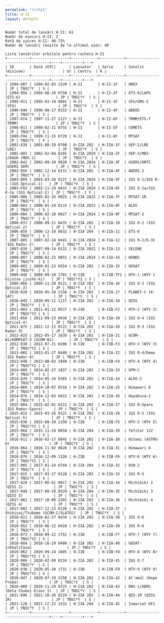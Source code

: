 ```yaml
---
permalink: "/r/hii"
title: H-II
layout: default
---
```


    Număr total de lansări H-II: 61
    Număr de eșecuri H-II: 2
    Rată de succes H-II: 96.72%
    Număr de lansări reușite de la ultimul eșec: 48
    
    Lista lansărilor orbitale pentru racheta H-II
    +----------+-----------------+------------+-----------+-----------------------------------+----+---------+---+
    | ID       | Dată (UTC)      | Lansator   | Serie     | Satelit (misiune)                 | Or | Centru  | R |
    +----------+-----------------+------------+-----------+-----------------------------------+----+---------+---+
    | 1994-007 | 1994-02-03 2220 | H-II       | H-II-1F   | OREX                              | JP | TNSC*Y  | S |
    | 1994-056 | 1994-08-28 0750 | H-II       | H-II-2F   | ETS-6/LAPS (ETS-6)                | JP | TNSC*Y  | S |
    | 1995-011 | 1995-03-18 0801 | H-II       | H-II-3F   | SFU/GMS-5 (SFU)                   | JP | TNSC*Y  | S |
    | 1996-046 | 1996-08-17 0153 | H-II       | H-II-4F   | ADEOS                             | JP | TNSC*Y  | S |
    | 1997-074 | 1997-11-27 2127 | H-II       | H-II-6F   | TRMM/ETS-7 (TRMM)                 | JP | TNSC*Y  | S |
    | 1998-011 | 1998-02-21 0755 | H-II       | H-II-5F   | COMETS                            | JP | TNSC*Y  | S |
    | 1999-F04 | 1999-11-15 0729 | H-II       | H-II-8F   | MTSAT                             | JP | TNSC*Y  | F |
    | 2001-038 | 2001-08-29 0700 | H-IIA 202  | H-IIA-1F  | VEP-2/LRE (LRE)                   | JP | TNSC*Y  | S |
    | 2002-003 | 2002-02-04 0245 | H-IIA 2024 | H-IIA-2F  | VEP-3/MDS-1/DASH (MDS-1)          | JP | TNSC*Y  | S |
    | 2002-042 | 2002-09-10 0820 | H-IIA 2024 | H-IIA-3F  | USERS/DRTS (USERS SEM)            | JP | TNSC*Y  | S |
    | 2002-056 | 2002-12-14 0131 | H-IIA 202  | H-IIA-4F  | ADEOS-2                           | JP | TNSC*Y  | S |
    | 2003-009 | 2003-03-28 0127 | H-IIA 2024 | H-IIA-5F  | IGS O-1/IGS R-1 (IGS Optical-1)   | JP | TNSC*Y  | S |
    | 2003-F02 | 2003-11-29 0433 | H-IIA 2024 | H-IIA-6F  | IGS O-2a/IGS R-2a (IGS Optical-2) | JP | TNSC*Y  | F |
    | 2005-006 | 2005-02-26 0925 | H-IIA 2022 | H-IIA-7F  | MTSAT-1R                          | JP | TNSC*Y  | S |
    | 2006-002 | 2006-01-24 0133 | H-IIA 2022 | H-IIA-8F  | ALOS                              | JP | TNSC*Y  | S |
    | 2006-004 | 2006-02-18 0627 | H-IIA 2024 | H-IIA-9F  | MTSAT-2                           | JP | TNSC*Y  | S |
    | 2006-037 | 2006-09-11 0435 | H-IIA 202  | H-IIA-10  | IGS O-2 (IGS Optical-2)           | JP | TNSC*Y  | S |
    | 2006-059 | 2006-12-18 0632 | H-IIA 204  | H-IIA-11  | ETS-8                             | JP | TNSC*Y  | S |
    | 2007-005 | 2007-02-24 0441 | H-IIA 2024 | H-IIA-12  | IGS R-2/O-3V (IGS Radar-2)        | JP | TNSC*Y  | S |
    | 2007-039 | 2007-09-14 0131 | H-IIA 2022 | H-IIA-13  | SELENE                            | JP | TNSC*Y  | S |
    | 2008-007 | 2008-02-23 0855 | H-IIA 2024 | H-IIA-14  | WINDS                             | JP | TNSC*Y  | S |
    | 2009-002 | 2009-01-23 0354 | H-IIA 202  | H-IIA-15  | GOSAT                             | JP | TNSC*Y  | S |
    | 2009-048 | 2009-09-10 1701 | H-IIB      | H-IIB-TF1 | HTV-1 (HTV 1 Gijutso jissho-ki)   | JP | TNSC*Y2 | S |
    | 2009-066 | 2009-11-28 0121 | H-IIA 202  | H-IIA-16  | IGS O-3 (IGS Optical-3)           | JP | TNSC*Y  | S |
    | 2010-020 | 2010-05-20 2158 | H-IIA 202  | H-IIA-17  | PLANET-C (K-SAT)                  | JP | TNSC*Y  | S |
    | 2010-045 | 2010-09-11 1117 | H-IIA 202  | H-IIA-18  | QZSS                              | JP | TNSC*Y  | S |
    | 2011-003 | 2011-01-22 0537 | H-IIB      | H-IIB-F2  | HTV-2 (HTV 2)                     | JP | TNSC*Y2 | S |
    | 2011-050 | 2011-09-23 0436 | H-IIA 202  | H-IIA-19  | IGS O-4 (IGS Optical-4)           | JP | TNSC*Y  | S |
    | 2011-075 | 2011-12-12 0121 | H-IIA 202  | H-IIA-20  | IGS R-3 (IGS Radar-3)             | JP | TNSC*Y  | S |
    | 2012-025 | 2012-05-17 1639 | H-IIA 202  | H-IIA-21  | GCOM-W1/KOMPSAT-3 (GCOM-W1)       | JP | TNSC*Y  | S |
    | 2012-038 | 2012-07-21 0206 | H-IIB      | H-IIB-F3  | HTV-3 (HTV 3)                     | JP | TNSC*Y2 | S |
    | 2013-002 | 2013-01-27 0440 | H-IIA 202  | H-IIA-22  | IGS R-4/Demo (IGS Radar-4)        | JP | TNSC*Y  | S |
    | 2013-040 | 2013-08-03 1948 | H-IIB      | H-IIB-F4  | HTV-4 (HTV 4)                     | JP | TNSC*Y2 | S |
    | 2014-009 | 2014-02-27 1837 | H-IIA 202  | H-IIA-23  | GPM-C                             | JP | TNSC*Y  | S |
    | 2014-029 | 2014-05-24 0305 | H-IIA 202  | H-IIA-24  | ALOS-2                            | JP | TNSC*Y  | S |
    | 2014-060 | 2014-10-07 0516 | H-IIA 202  | H-IIA-25  | Himawari 8                        | JP | TNSC*Y  | S |
    | 2014-076 | 2014-12-03 0422 | H-IIA 202  | H-IIA-26  | Hayabusa-2                        | JP | TNSC*Y  | S |
    | 2015-004 | 2015-02-01 0121 | H-IIA 202  | H-IIA-27  | IGS R-Spare (IGS Radar-Spare)     | JP | TNSC*Y  | S |
    | 2015-015 | 2015-03-26 0121 | H-IIA 202  | H-IIA-28  | IGS O-5 (IGS Optical-5)           | JP | TNSC*Y  | S |
    | 2015-038 | 2015-08-19 1150 | H-IIB      | H-IIB-F5  | HTV-5 (HTV 5)                     | JP | TNSC*Y2 | S |
    | 2015-068 | 2015-11-24 0650 | H-IIA 204  | H-IIA-29  | Telstar 12V                       | JP | TNSC*Y  | S |
    | 2016-012 | 2016-02-17 0845 | H-IIA 202  | H-IIA-30  | Hitomi (ASTRO-H)                  | JP | TNSC*Y  | S |
    | 2016-064 | 2016-11-02 0620 | H-IIA 202  | H-IIA-31  | Himawari 9                        | JP | TNSC*Y  | S |
    | 2016-076 | 2016-12-09 1326 | H-IIB      | H-IIB-F6  | HTV-6 (HTV 6)                     | JP | TNSC*Y2 | S |
    | 2017-005 | 2017-01-24 0744 | H-IIA 204  | H-IIA-32  | DSN 2                             | JP | TNSC*Y  | S |
    | 2017-015 | 2017-03-17 0120 | H-IIA 202  | H-IIA-33  | IGS R-5                           | JP | TNSC*Y  | S |
    | 2017-028 | 2017-06-01 0017 | H-IIA 202  | H-IIA-34  | Michibiki 2 (QZSS 2)              | JP | TNSC*Y  | S |
    | 2017-048 | 2017-08-19 0529 | H-IIA 204  | H-IIA-35  | Michibiki 3 (QZSS 3)              | JP | TNSC*Y  | S |
    | 2017-062 | 2017-10-09 2201 | H-IIA 202  | H-IIA-36  | Michibiki 4 (QZSS 4)              | JP | TNSC*Y  | S |
    | 2017-082 | 2017-12-23 0126 | H-IIA 202  | H-IIA-37  | Shikisai/Tsubame (GCOM-C/SLATGS)  | JP | TNSC*Y  | S |
    | 2018-021 | 2018-02-27 0434 | H-IIA 202  | H-IIA-38  | IGS O-6                           | JP | TNSC*Y  | S |
    | 2018-052 | 2018-06-12 0420 | H-IIA 202  | H-IIA-39  | IGS R-6                           | JP | TNSC*Y  | S |
    | 2018-073 | 2018-09-22 1752 | H-IIB      | H-IIB-F7  | HTV-7 (HTV 7)                     | JP | TNSC*Y2 | S |
    | 2018-084 | 2018-10-29 0408 | H-IIA 202  | H-IIA-40  | GOSAT-2/Khalifasat                | JP | TNSC*Y  | S |
    | 2019-062 | 2019-09-24 1605 | H-IIB      | H-IIB-F8  | HTV-8 (HTV 8)                     | JP | TNSC*Y2 | S |
    | 2020-009 | 2020-02-09 0134 | H-IIA 202  | H-IIA-41  | IGS O-7                           | JP | TNSC*Y  | S |
    | 2020-030 | 2020-05-20 1731 | H-IIB      | H-IIB-F9  | HTV-9 (HTV 9)                     | JP | TNSC*Y2 | S |
    | 2020-047 | 2020-07-19 2158 | H-IIA 202  | H-IIA-42  | Al'amal (Hope Probe)              | JP | TNSC*Y  | S |
    | 2020-089 | 2020-11-29 0725 | H-IIA 202  | H-IIA-43  | DRS-1/ODRS (Deta Chukei Eisei 1)  | JP | TNSC*Y  | S |
    | 2021-096 | 2021-10-26 0219 | H-IIA 202  | H-IIA-44  | QZS-1R (QZSS 1R)                  | JP | TNSC*Y  | S |
    | 2021-128 | 2021-12-22 1532 | H-IIA 204  | H-IIA-45  | Inmarsat 6F1                      | JP | TNSC*Y  | S |
    +----------+-----------------+------------+-----------+-----------------------------------+----+---------+---+
    

